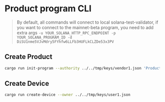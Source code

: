 Product program CLI
====

> By default, all commands will connect to local solana-test-validator,
> if you want to connect to the mainnet-beta program, you need to add extra args `-u YOUR_SOLANA_HTTP_RPC_ENDPOINT -p YOUR_SOLANA_PROGRAM_ID -d DiSU1nme5VJvMdry5FYhfw6LLFb3HUFLkCLZDe53x3PV`

## Create Product

```sh
cargo run init-program --authority ../../tmp/keys/vendor1.json 'Product 1' 'SYMBOL' 'METADATA_URI'
```

## Create Device

```sh
cargo run create-device --owner ../../tmp/keys/user1.json
```
